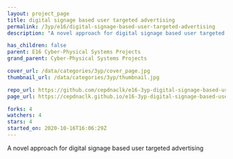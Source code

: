 ```yaml
---
layout: project_page
title: digital signage based user targeted advertising
permalink: /3yp/e16/digital-signage-based-user-targeted-advertising
description: "A novel approach for digital signage based user targeted advertising"

has_children: false
parent: E16 Cyber-Physical Systems Projects
grand_parent: Cyber-Physical Systems Projects

cover_url: /data/categories/3yp/cover_page.jpg
thumbnail_url: /data/categories/3yp/thumbnail.jpg

repo_url: https://github.com/cepdnaclk/e16-3yp-digital-signage-based-user-targeted-advertising
page_url: https://cepdnaclk.github.io/e16-3yp-digital-signage-based-user-targeted-advertising

forks: 4
watchers: 4
stars: 4
started_on: 2020-10-16T16:06:29Z
---
```

A novel approach for digital signage based user targeted advertising

